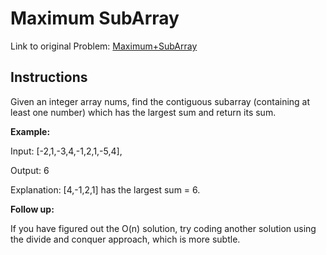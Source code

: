 # Maximum SubArray

Link to original Problem: [Maximum+SubArray](https://leetcode.com/explore/challenge/card/30-day-leetcoding-challenge/528/week-1/3285/)

## Instructions

Given an integer array nums, find the contiguous subarray (containing at least one number) which has the largest sum and return its sum.

**Example:**

Input: [-2,1,-3,4,-1,2,1,-5,4],

Output: 6

Explanation: [4,-1,2,1] has the largest sum = 6.

**Follow up:**

If you have figured out the O(n) solution, try coding another solution using the divide and conquer approach, which is more subtle.
